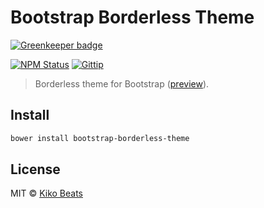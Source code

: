 # Bootstrap Borderless Theme

[![Greenkeeper badge](https://badges.greenkeeper.io/Kikobeats/bootstrap-borderless-theme.svg)](https://greenkeeper.io/)


[![NPM Status](http://img.shields.io/npm/dm/bootswatch-bordeless-theme.svg?style=flat)](https://www.npmjs.org/package/bootswatch-bordeless-theme)
[![Gittip](http://img.shields.io/gittip/Kikobeats.svg?style=flat)](https://www.gittip.com/Kikobeats/)


> Borderless theme for Bootstrap ([preview](preview.png)).


## Install

```bash
bower install bootstrap-borderless-theme
```

## License

MIT © [Kiko Beats](http://www.kikobeats.com)


